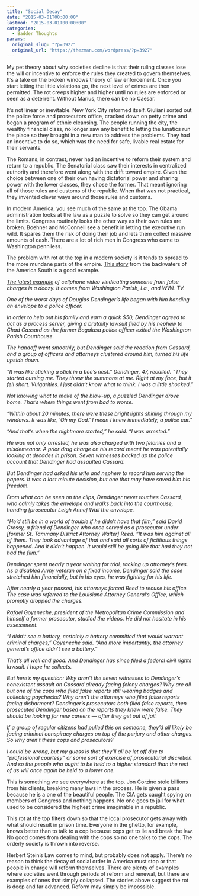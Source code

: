```yaml
---
title: "Social Decay"
date: "2015-03-01T00:00:00"
lastmod: "2015-03-01T00:00:00"
categories:
  - Badder Thoughts
params:
  original_slug: "?p=3927"
  original_url: "https://thezman.com/wordpress/?p=3927"
---
```


My pet theory about why societies decline is that their ruling classes
lose the will or incentive to enforce the rules they created to govern
themselves. It’s a take on the broken windows theory of law enforcement.
Once you start letting the little violations go, the next level of
crimes are then permitted. The rot creeps higher and higher until no
rules are enforced or seen as a deterrent. Without Marius, there can be
no Caesar.

It’s not linear or inevitable. New York City reformed itself. Giuliani
sorted out the police force and prosecutors office, cracked down on
petty crime and began a program of ethnic cleansing. The people running
the city, the wealthy financial class, no longer saw any benefit to
letting the lunatics run the place so they brought in a new man to
address the problems. They had an incentive to do so, which was the need
for safe, livable real estate for their servants.

The Romans, in contrast, never had an incentive to reform their system
and return to a republic. The Senatorial class saw their interests in
centralized authority and therefore went along with the drift toward
empire. Given the choice between one of their own having dictatorial
power and sharing power with the lower classes, they chose the former.
That meant ignoring all of those rules and customs of the republic. When
that was not practical, they invented clever ways around those rules and
customs.

In modern America, you see much of the same at the top. The Obama
administration looks at the law as a puzzle to solve so they can get
around the limits. Congress routinely looks the other way as their own
rules are broken. Boehner and McConnell see a benefit in letting the
executive run wild. It spares them the risk of doing their job and lets
them collect massive amounts of cash. There are a lot of rich men in
Congress who came to Washington penniless.

The problem with rot at the top in a modern society is it tends to
spread to the more mundane parts of the empire. <a
href="http://www.washingtonpost.com/news/the-watch/wp/2015/02/27/but-for-the-video/"
rel="noopener" target="_blank">This story</a> from the backwaters of the
America South is a good example.

[*The latest
example*](http://www.wwltv.com/story/news/local/investigations/mike-perlstein/2015/02/26/charges-crumble-after-cell-phone-video-uncovered/24039559/)*<span class="Apple-converted-space"> </span>of
cellphone video vindicating someone from false charges is a doozy. It
comes from Washington Parish, La., and WWL TV.*

*One of the worst days of Douglas Dendinger’s life began with him
handing an envelope to a police officer.*

*In order to help out his family and earn a quick $50, Dendinger agreed
to act as a process server, giving a brutality lawsuit filed by his
nephew to Chad Cassard as the former Bogalusa police officer exited the
Washington Parish Courthouse.*

*The handoff went smoothly, but Dendinger said the reaction from
Cassard, and a group of officers and attorneys clustered around him,
turned his life upside down.*

*“It was like sticking a stick in a bee’s nest.” Dendinger, 47,
recalled. “They started cursing me. They threw the summons at me. Right
at my face, but it fell short. Vulgarities. I just didn’t know what to
think. I was a little shocked.”*

*Not knowing what to make of the blow-up, a puzzled Dendinger drove
home. That’s where things went from bad to worse.*

*“Within about 20 minutes, there were these bright lights shining
through my windows. It was like, ‘Oh my God.’ I mean I knew immediately,
a police car.”*

*“And that’s when the nightmare started,” he said. “I was arrested.”*

*He was not only arrested, he was also charged with two felonies and a
misdemeanor. A prior drug charge on his record meant he was potentially
looking at decades in prison. Seven witnesses backed up the police
account that Dendinger had assaulted Cassard.*

*But Dendinger had asked his wife and nephew to record him serving the
papers. It was a last minute decision, but one that may have saved him
his freedom.*

*From what can be seen on the clips, Dendinger never touches Cassard,
who calmly takes the envelope and walks back into the courthouse,
handing \[prosecutor Leigh Anne\] Wall the envelope.*

*“He’d still be in a world of trouble if he didn’t have that film,” said
David Cressy, a friend of Dendinger who once served as a prosecutor
under \[former St. Tammany District Attorney Walter\] Reed. “It was him
against all of them. They took advantage of that and said all sorts of
fictitious things happened. And it didn’t happen. It would still be
going like that had they not had the film.”*

*Dendinger spent nearly a year waiting for trial, racking up attorney’s
fees. As a disabled Army veteran on a fixed income, Dendinger said the
case stretched him financially, but in his eyes, he was fighting for his
life.*

*After nearly a year passed, his attorneys forced Reed to recuse his
office. The case was referred to the Louisiana Attorney General’s
Office, which promptly dropped the charges.*

*Rafael Goyeneche, president of the Metropolitan Crime Commission and
himself a former prosecutor, studied the videos. He did not hesitate in
his assessment.*

*“I didn’t see a battery, certainly a battery committed that would
warrant criminal charges,” Goyeneche said. “And more importantly, the
attorney general’s office didn’t see a battery.”*

*That’s all well and good. And Dendinger has since filed a federal civil
rights lawsuit. I hope he collects.*

*But here’s my question: Why aren’t the seven witnesses to Dendinger’s
nonexistent assault on Cassard already facing felony charges? Why are
all but one of the cops who filed false reports still wearing badges and
collecting paychecks? Why aren’t the attorneys who filed false reports
facing disbarment? Dendinger’s prosecutors both filed false reports,
then prosecuted Dendinger based on the reports they knew were
false. They should be looking for new careers — after they get out of
jail.*

*If a group of regular citizens had pulled this on someone, they’d all
likely be facing criminal conspiracy charges on top of the perjury and
other charges. So why aren’t these cops and prosecutors?*

*I could be wrong, but my guess is that they’ll all be let off due to
“professional courtesy” or some sort of exercise of prosecutorial
discretion. And so the people who ought to be held to a higher standard
than the rest of us will once again be held to a lower one.*

This is something we see everywhere at the top. Jon Corzine stole
billions from his clients, breaking many laws in the process. He is
given a pass because he is a one of the beautiful people. The CIA gets
caught spying on members of Congress and nothing happens. No one goes to
jail for what used to be considered the highest crime imaginable in a
republic.

This rot at the top filters down so that the local prosecutor gets away
with what should result in prison time. Everyone in the ghetto, for
example, knows better than to talk to a cop because cops get to lie and
break the law. No good comes from dealing with the cops so no one talks
to the cops. The orderly society is thrown into reverse.

Herbert Stein’s Law comes to mind, but probably does not apply. There’s
no reason to think the decay of social order in America must stop or
that people in charge will reform themselves. There are plenty of
examples where societies went through periods of reform and renewal, but
there are examples of ones that simply collapsed. The stories above
suggest the rot is deep and far advanced. Reform may simply be
impossible.

 
